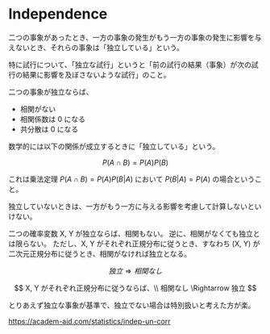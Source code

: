# Independence

二つの事象があったとき、一方の事象の発生がもう一方の事象の発生に影響を与えないとき、それらの事象は「独立している」という。

特に試行について、「独立な試行」というと「前の試行の結果（事象）が次の試行の結果に影響を及ぼさないような試行」のこと。

二つの事象が独立ならば、

- 相関がない
- 相関係数は 0 になる
- 共分散は 0 になる

数学的には以下の関係が成立するときに「独立している」という。

$$
P(A \cap B) = P(A)P(B)
$$

これは乗法定理 $P(A \cap B) = P(A) P(B|A)$ において $P(B|A) = P(A)$ の場合ということ。

独立していないときは、一方がもう一方に与える影響を考慮して計算しないといけない。

二つの確率変数 X, Y が独立ならば、相関もない。
逆に、相関がなくても独立とは限らない。
ただし、X, Y がそれぞれ正規分布に従うとき、すなわち (X, Y) が二次元正規分布に従うとき、相関がなければ独立となる。

$$独立 \Rightarrow 相関なし$$

$$
X, Y がそれぞれ正規分布に従うならば、\\
相関なし \Rightarrow 独立
$$

とりあえず独立な事象が基準で、独立でない場合は特別扱いと考えた方が楽。

https://academ-aid.com/statistics/indep-un-corr
